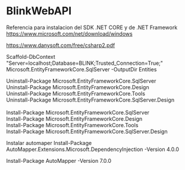 # BlinkWebAPI
Referencia para instalacion del SDK .NET CORE y de .NET Framework
<br/>
https://www.microsoft.com/net/download/windows


https://www.danysoft.com/free/csharp2.pdf

Scaffold-DbContext "Server=localhost;Database=BLINK;Trusted_Connection=True;" Microsoft.EntityFrameworkCore.SqlServer -OutputDir Entities

Uninstall-Package Microsoft.EntityFrameworkCore.SqlServer<br/>
Uninstall-Package Microsoft.EntityFrameworkCore.Design<br/>
Uninstall-Package Microsoft.EntityFrameworkCore.Tools<br/>
Uninstall-Package Microsoft.EntityFrameworkCore.SqlServer.Design<br/>
<br/>
Install-Package Microsoft.EntityFrameworkCore.SqlServer<br/>
Install-Package Microsoft.EntityFrameworkCore.Design<br/>
Install-Package Microsoft.EntityFrameworkCore.Tools<br/>
Install-Package Microsoft.EntityFrameworkCore.SqlServer.Design<br/>

Instalar automaper
Install-Package AutoMapper.Extensions.Microsoft.DependencyInjection -Version 4.0.0

Install-Package AutoMapper -Version 7.0.0
